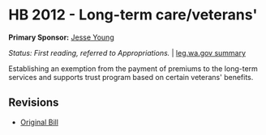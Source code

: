 # HB 2012 - Long-term care/veterans'
**Primary Sponsor:** [Jesse Young](/person/leg/jesse.young.md)

*Status: First reading, referred to Appropriations.* | [leg.wa.gov summary](https://app.leg.wa.gov/billsummary?BillNumber=2012&Year=2021)

Establishing an exemption from the payment of premiums to the long-term services and supports trust program based on certain veterans' benefits.

## Revisions
* [Original Bill](1/)
